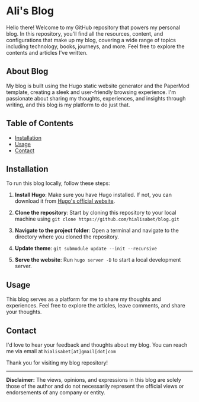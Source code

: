 # Ali's Blog

Hello there! Welcome to my GitHub repository that powers my personal blog. In this repository, you'll find all the resources, content, and configurations that make up my blog, covering a wide range of topics including technology, books, journeys, and more. Feel free to explore the contents and articles I've written.

## About Blog

My blog is built using the Hugo static website generator and the PaperMod template, creating a sleek and user-friendly browsing experience. I'm passionate about sharing my thoughts, experiences, and insights through writing, and this blog is my platform to do just that.

## Table of Contents

- [Installation](#installation)
- [Usage](#usage)
- [Contact](#contact)

## Installation

To run this blog locally, follow these steps:

1. **Install Hugo**: Make sure you have Hugo installed. If not, you can download it from [Hugo's official website](https://gohugo.io/getting-started/installing/).

2. **Clone the repository**: Start by cloning this repository to your local machine using `git clone https://github.com/hialisabet/blog.git`

4. **Navigate to the project folder**: Open a terminal and navigate to the directory where you cloned the repository.

5. **Update theme**: `git submodule update --init --recursive`

6. **Serve the website**: Run `hugo server -D` to start a local development server.

## Usage

This blog serves as a platform for me to share my thoughts and experiences. Feel free to explore the articles, leave comments, and share your thoughts.

## Contact

I'd love to hear your feedback and thoughts about my blog. You can reach me via email at `hialisabet[at]gmail[dot]com`

Thank you for visiting my blog repository!

---

**Disclaimer:** The views, opinions, and expressions in this blog are solely those of the author and do not necessarily represent the official views or endorsements of any company or entity.